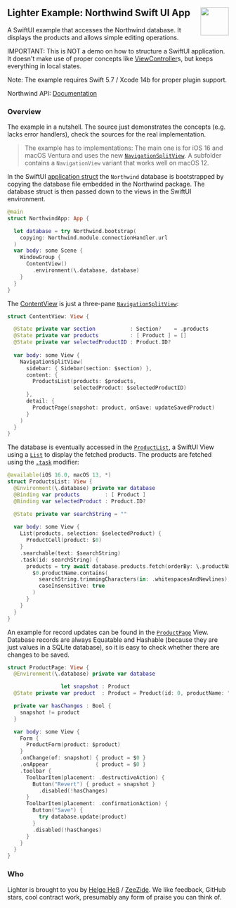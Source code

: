 <h2>Lighter Example: Northwind Swift UI App
  <img src="https://zeezide.com/img/lighter/Lighter256.png"
       align="right" width="64" height="64" />
</h2>

A SwiftUI example that accesses the Northwind database. It displays
the products and allows simple editing operations.

IMPORTANT: 
This is NOT a demo on how to structure a SwiftUI application.
It doesn't make use of proper concepts like
[ViewController](http://www.alwaysrightinstitute.com/viewcontroller/)s,
but keeps everything in local states.

Note: The example requires Swift 5.7 / Xcode 14b for proper plugin support.

Northwind API: [Documentation](https://55db091a-8471-447b-8f50-5dff4c1b14ac.github.io/NorthwindSQLite.swift/documentation/northwind/)



### Overview

The example in a nutshell. The source just demonstrates the concepts (e.g. 
lacks error handlers), check the sources for the real implementation.

> The example has to implementations: The main one is for iOS 16 and 
> macOS Ventura and uses the new
>  [`NavigationSplitView`](https://developer.apple.com/documentation/swiftui/navigationsplitview).
> A subfolder contains a `NavigationView` variant that works well on
> macOS 12.

In the SwiftUI 
[application struct](Sources/NorthwindSwiftUI/NorthwindApp.swift) 
the `Northwind` database is bootstrapped by copying the database file embedded
in the Northwind package.
The database struct is then passed down to the views in the SwiftUI environment.
```swift
@main
struct NorthwindApp: App {

  let database = try Northwind.bootstrap(
    copying: Northwind.module.connectionHandler.url
  )
  var body: some Scene {
    WindowGroup {
      ContentView()
        .environment(\.database, database)
    }
  }
}
```

The [ContentView](Sources/NorthwindSwiftUI/MainView.swift) is just a three-pane
[`NavigationSplitView`](https://developer.apple.com/documentation/swiftui/navigationsplitview):
```swift
struct ContentView: View {

  @State private var section           : Section?    = .products
  @State private var products          : [ Product ] = []
  @State private var selectedProductID : Product.ID?
  
  var body: some View {
    NavigationSplitView(
      sidebar: { Sidebar(section: $section) },
      content: { 
        ProductsList(products: $products,
                     selectedProduct: $selectedProductID)
      },
      detail: {
        ProductPage(snapshot: product, onSave: updateSavedProduct)
      }
    )
  }
}
```

The database is eventually accessed in the
[`ProductList`](Sources/NorthwindSwiftUI/ProductList.swift),
a SwiftUI View using a
[`List`](https://developer.apple.com/documentation/swiftui/list)
to display the fetched products.
The products are fetched using the
[`.task`](https://swiftwithmajid.com/2022/06/28/the-power-of-task-view-modifier-in-swiftui/)
modifier:
```swift
@available(iOS 16.0, macOS 13, *)
struct ProductsList: View {
  @Environment(\.database) private var database
  @Binding var products        : [ Product ]
  @Binding var selectedProduct : Product.ID?

  @State private var searchString = ""
    
  var body: some View {
    List(products, selection: $selectedProduct) {
      ProductCell(product: $0)
    }
    .searchable(text: $searchString)
    .task(id: searchString) {
      products = try await database.products.fetch(orderBy: \.productName) {
        $0.productName.contains(
          searchString.trimmingCharacters(in: .whitespacesAndNewlines),
          caseInsensitive: true
        )
      }
    }
  }
}
```

An example for record updates can be found in the
[`ProductPage`](Sources/NorthwindSwiftUI/ProductPage.swift) View.
Database records are always Equatable and Hashable (because they are just
values in a SQLite database), so it is easy to check whether there are
changes to be saved.
```swift
struct ProductPage: View {
  @Environment(\.database) private var database

                 let snapshot : Product
  @State private var product  : Product = Product(id: 0, productName: "")

  private var hasChanges : Bool {
    snapshot != product
  }

  var body: some View {
    Form {
      ProductForm(product: $product)
    }
    .onChange(of: snapshot) { product = $0 }
    .onAppear               { product = $0 }
    .toolbar {
      ToolbarItem(placement: .destructiveAction) {
        Button("Revert") { product = snapshot }
          .disabled(!hasChanges)
      }
      ToolbarItem(placement: .confirmationAction) {
        Button("Save") {
          try database.update(product)
        }
        .disabled(!hasChanges)
      }
    }
  }
}
```


### Who

Lighter is brought to you by
[Helge Heß](https://github.com/helje5/) / [ZeeZide](https://zeezide.de).
We like feedback, GitHub stars, cool contract work, 
presumably any form of praise you can think of.
